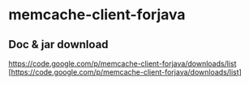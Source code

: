 # memcache-client-forjava

## Doc & jar download
https://code.google.com/p/memcache-client-forjava/downloads/list [https://code.google.com/p/memcache-client-forjava/downloads/list] 
